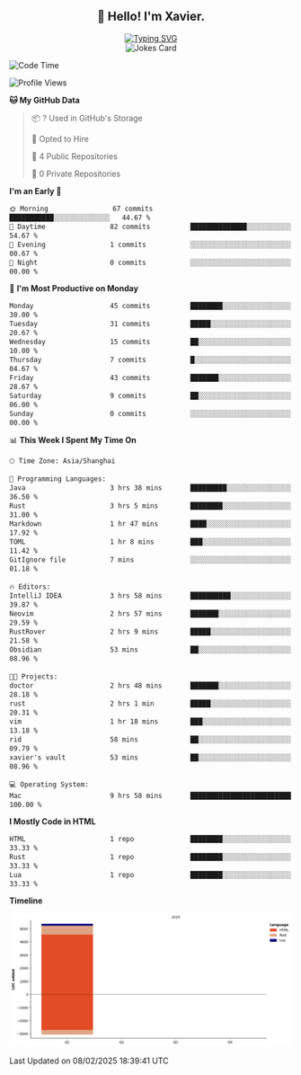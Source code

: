 <h2 align="center">👋 Hello! I'm Xavier.</h2>

<!-- typing svg starts -->
<div align="center">
 <a href="https://git.io/typing-svg"><img src="https://readme-typing-svg.demolab.com?font=Fira+Code&size=16&pause=1000&color=FFFFFFF0&width=435&lines=Fear+is+temporary.+Regret+is+forever." alt="Typing SVG" /></a>
</div>
<!-- typing svg ends -->

<!-- jokes card -->
<div align="center">
 <img src="https://readme-jokes.vercel.app/api?hideBorder" alt="Jokes Card" />
</div>

<!--START_SECTION:waka-->
![Code Time](http://img.shields.io/badge/Code%20Time-227%20hrs%2021%20mins-blue)

![Profile Views](http://img.shields.io/badge/Profile%20Views-3-blue)

**🐱 My GitHub Data** 

> 📦 ? Used in GitHub's Storage 
 > 
> 💼 Opted to Hire
 > 
> 📜 4 Public Repositories 
 > 
> 🔑 0 Private Repositories 
 > 
**I'm an Early 🐤** 

```text
🌞 Morning                67 commits          ███████████░░░░░░░░░░░░░░   44.67 % 
🌆 Daytime                82 commits          ██████████████░░░░░░░░░░░   54.67 % 
🌃 Evening                1 commits           ░░░░░░░░░░░░░░░░░░░░░░░░░   00.67 % 
🌙 Night                  0 commits           ░░░░░░░░░░░░░░░░░░░░░░░░░   00.00 % 
```
📅 **I'm Most Productive on Monday** 

```text
Monday                   45 commits          ████████░░░░░░░░░░░░░░░░░   30.00 % 
Tuesday                  31 commits          █████░░░░░░░░░░░░░░░░░░░░   20.67 % 
Wednesday                15 commits          ██░░░░░░░░░░░░░░░░░░░░░░░   10.00 % 
Thursday                 7 commits           █░░░░░░░░░░░░░░░░░░░░░░░░   04.67 % 
Friday                   43 commits          ███████░░░░░░░░░░░░░░░░░░   28.67 % 
Saturday                 9 commits           ██░░░░░░░░░░░░░░░░░░░░░░░   06.00 % 
Sunday                   0 commits           ░░░░░░░░░░░░░░░░░░░░░░░░░   00.00 % 
```


📊 **This Week I Spent My Time On** 

```text
🕑︎ Time Zone: Asia/Shanghai

💬 Programming Languages: 
Java                     3 hrs 38 mins       █████████░░░░░░░░░░░░░░░░   36.50 % 
Rust                     3 hrs 5 mins        ████████░░░░░░░░░░░░░░░░░   31.00 % 
Markdown                 1 hr 47 mins        ████░░░░░░░░░░░░░░░░░░░░░   17.92 % 
TOML                     1 hr 8 mins         ███░░░░░░░░░░░░░░░░░░░░░░   11.42 % 
GitIgnore file           7 mins              ░░░░░░░░░░░░░░░░░░░░░░░░░   01.18 % 

🔥 Editors: 
IntelliJ IDEA            3 hrs 58 mins       ██████████░░░░░░░░░░░░░░░   39.87 % 
Neovim                   2 hrs 57 mins       ███████░░░░░░░░░░░░░░░░░░   29.59 % 
RustRover                2 hrs 9 mins        █████░░░░░░░░░░░░░░░░░░░░   21.58 % 
Obsidian                 53 mins             ██░░░░░░░░░░░░░░░░░░░░░░░   08.96 % 

🐱‍💻 Projects: 
doctor                   2 hrs 48 mins       ███████░░░░░░░░░░░░░░░░░░   28.18 % 
rust                     2 hrs 1 min         █████░░░░░░░░░░░░░░░░░░░░   20.31 % 
vim                      1 hr 18 mins        ███░░░░░░░░░░░░░░░░░░░░░░   13.18 % 
rid                      58 mins             ██░░░░░░░░░░░░░░░░░░░░░░░   09.79 % 
xavier's vault           53 mins             ██░░░░░░░░░░░░░░░░░░░░░░░   08.96 % 

💻 Operating System: 
Mac                      9 hrs 58 mins       █████████████████████████   100.00 % 
```

**I Mostly Code in HTML** 

```text
HTML                     1 repo              ████████░░░░░░░░░░░░░░░░░   33.33 % 
Rust                     1 repo              ████████░░░░░░░░░░░░░░░░░   33.33 % 
Lua                      1 repo              ████████░░░░░░░░░░░░░░░░░   33.33 % 
```



**Timeline**

![Lines of Code chart](https://raw.githubusercontent.com/xavier2code/xavier2code/main/assets/bar_graph.png)


 Last Updated on 08/02/2025 18:39:41 UTC
<!--END_SECTION:waka-->
